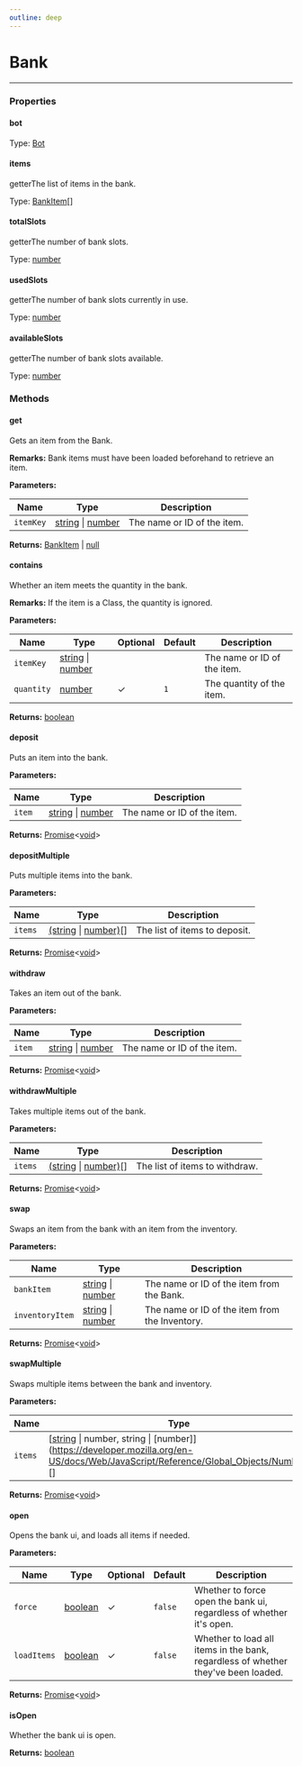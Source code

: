 ```yaml
---
outline: deep
---
```


# Bank

---

### Properties

#### bot

Type: [Bot](.Bot.md)

#### items

​<Badge type="info">getter</Badge>The list of items in the bank.

Type: [BankItem](.BankItem.md)[]

#### totalSlots

​<Badge type="info">getter</Badge>The number of bank slots.

Type: [number](https://developer.mozilla.org/en-US/docs/Web/JavaScript/Reference/Global_Objects/Number)

#### usedSlots

​<Badge type="info">getter</Badge>The number of bank slots currently in use.

Type: [number](https://developer.mozilla.org/en-US/docs/Web/JavaScript/Reference/Global_Objects/Number)

#### availableSlots

​<Badge type="info">getter</Badge>The number of bank slots available.

Type: [number](https://developer.mozilla.org/en-US/docs/Web/JavaScript/Reference/Global_Objects/Number)

### Methods

#### get

Gets an item from the Bank.

**Remarks:** Bank items must have been loaded beforehand to retrieve an item.

**Parameters:**

| Name | Type | Description |
|------|------|-------------|
| `itemKey` | [string](https://developer.mozilla.org/en-US/docs/Web/JavaScript/Reference/Global_Objects/String) \| [number](https://developer.mozilla.org/en-US/docs/Web/JavaScript/Reference/Global_Objects/Number) | The name or ID of the item. |

**Returns:** [BankItem](.BankItem.md) | [null](https://developer.mozilla.org/en-US/docs/Web/JavaScript/Reference/Operators/null)

#### contains

Whether an item meets the quantity in the bank.

**Remarks:** If the item is a Class, the quantity is ignored.

**Parameters:**

| Name | Type | Optional | Default | Description |
|------|------|----------|---------|-------------|
| `itemKey` | [string](https://developer.mozilla.org/en-US/docs/Web/JavaScript/Reference/Global_Objects/String) \| [number](https://developer.mozilla.org/en-US/docs/Web/JavaScript/Reference/Global_Objects/Number) |  |  | The name or ID of the item. |
| `quantity` | [number](https://developer.mozilla.org/en-US/docs/Web/JavaScript/Reference/Global_Objects/Number) | ✓ | `1` | The quantity of the item. |

**Returns:** [boolean](https://developer.mozilla.org/en-US/docs/Web/JavaScript/Reference/Global_Objects/Boolean)

#### deposit

Puts an item into the bank.

**Parameters:**

| Name | Type | Description |
|------|------|-------------|
| `item` | [string](https://developer.mozilla.org/en-US/docs/Web/JavaScript/Reference/Global_Objects/String) \| [number](https://developer.mozilla.org/en-US/docs/Web/JavaScript/Reference/Global_Objects/Number) | The name or ID of the item. |

**Returns:** [Promise](https://developer.mozilla.org/en-US/docs/Web/JavaScript/Reference/Global_Objects/Promise)<[void](https://developer.mozilla.org/en-US/docs/Web/JavaScript/Reference/Operators/void)>

#### depositMultiple

Puts multiple items into the bank.

**Parameters:**

| Name | Type | Description |
|------|------|-------------|
| `items` | [(string](https://developer.mozilla.org/en-US/docs/Web/JavaScript/Reference/Global_Objects/String) \| [number)](https://developer.mozilla.org/en-US/docs/Web/JavaScript/Reference/Global_Objects/Number)[] | The list of items to deposit. |

**Returns:** [Promise](https://developer.mozilla.org/en-US/docs/Web/JavaScript/Reference/Global_Objects/Promise)<[void](https://developer.mozilla.org/en-US/docs/Web/JavaScript/Reference/Operators/void)>

#### withdraw

Takes an item out of the bank.

**Parameters:**

| Name | Type | Description |
|------|------|-------------|
| `item` | [string](https://developer.mozilla.org/en-US/docs/Web/JavaScript/Reference/Global_Objects/String) \| [number](https://developer.mozilla.org/en-US/docs/Web/JavaScript/Reference/Global_Objects/Number) | The name or ID of the item. |

**Returns:** [Promise](https://developer.mozilla.org/en-US/docs/Web/JavaScript/Reference/Global_Objects/Promise)<[void](https://developer.mozilla.org/en-US/docs/Web/JavaScript/Reference/Operators/void)>

#### withdrawMultiple

Takes multiple items out of the bank.

**Parameters:**

| Name | Type | Description |
|------|------|-------------|
| `items` | [(string](https://developer.mozilla.org/en-US/docs/Web/JavaScript/Reference/Global_Objects/String) \| [number)](https://developer.mozilla.org/en-US/docs/Web/JavaScript/Reference/Global_Objects/Number)[] | The list of items to withdraw. |

**Returns:** [Promise](https://developer.mozilla.org/en-US/docs/Web/JavaScript/Reference/Global_Objects/Promise)<[void](https://developer.mozilla.org/en-US/docs/Web/JavaScript/Reference/Operators/void)>

#### swap

Swaps an item from the bank with an item from the inventory.

**Parameters:**

| Name | Type | Description |
|------|------|-------------|
| `bankItem` | [string](https://developer.mozilla.org/en-US/docs/Web/JavaScript/Reference/Global_Objects/String) \| [number](https://developer.mozilla.org/en-US/docs/Web/JavaScript/Reference/Global_Objects/Number) | The name or ID of the item from the Bank. |
| `inventoryItem` | [string](https://developer.mozilla.org/en-US/docs/Web/JavaScript/Reference/Global_Objects/String) \| [number](https://developer.mozilla.org/en-US/docs/Web/JavaScript/Reference/Global_Objects/Number) | The name or ID of the item from the Inventory. |

**Returns:** [Promise](https://developer.mozilla.org/en-US/docs/Web/JavaScript/Reference/Global_Objects/Promise)<[void](https://developer.mozilla.org/en-US/docs/Web/JavaScript/Reference/Operators/void)>

#### swapMultiple

Swaps multiple items between the bank and inventory.

**Parameters:**

| Name | Type | Description |
|------|------|-------------|
| `items` | [[string](https://developer.mozilla.org/en-US/docs/Web/JavaScript/Reference/Global_Objects/String) \| number, string \| [number]](https://developer.mozilla.org/en-US/docs/Web/JavaScript/Reference/Global_Objects/Number)[] | A list of item pairs to swap. |

**Returns:** [Promise](https://developer.mozilla.org/en-US/docs/Web/JavaScript/Reference/Global_Objects/Promise)<[void](https://developer.mozilla.org/en-US/docs/Web/JavaScript/Reference/Operators/void)>

#### open

Opens the bank ui, and loads all items if needed.

**Parameters:**

| Name | Type | Optional | Default | Description |
|------|------|----------|---------|-------------|
| `force` | [boolean](https://developer.mozilla.org/en-US/docs/Web/JavaScript/Reference/Global_Objects/Boolean) | ✓ | `false` | Whether to force open the bank ui, regardless of whether it's open. |
| `loadItems` | [boolean](https://developer.mozilla.org/en-US/docs/Web/JavaScript/Reference/Global_Objects/Boolean) | ✓ | `false` | Whether to load all items in the bank, regardless of whether they've been loaded. |

**Returns:** [Promise](https://developer.mozilla.org/en-US/docs/Web/JavaScript/Reference/Global_Objects/Promise)<[void](https://developer.mozilla.org/en-US/docs/Web/JavaScript/Reference/Operators/void)>

#### isOpen

Whether the bank ui is open.

**Returns:** [boolean](https://developer.mozilla.org/en-US/docs/Web/JavaScript/Reference/Global_Objects/Boolean)

